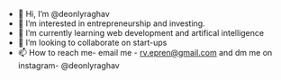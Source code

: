- 👋 Hi, I’m @deonlyraghav
- 👀 I’m interested in entrepreneurship and investing.
- 🌱 I’m currently learning web development and artifical intelligence 
- 💞️ I’m looking to collaborate on start-ups
- 📫 How to reach me-
email me - rv.epren@gmail.com 
and
dm me on instagram- @deonlyraghav

<!---
deonlyraghav/deonlyraghav is a ✨ special ✨ repository because its `README.md` (this file) appears on your GitHub profile.
You can click the Preview link to take a look at your changes.
--->
